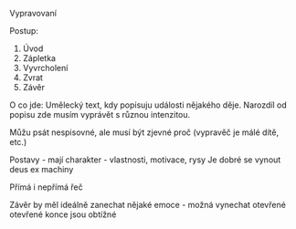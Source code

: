 Vypravovaní

Postup:

1. Úvod
2. Zápletka
3. Vyvrcholení
4. Zvrat
5. Závěr

O co jde:
Umělecký text, kdy popisuju události nějakého děje.
Narozdíl od popisu zde musím vyprávět s různou intenzitou.

Můžu psát nespisovné, ale musí být zjevné proč
(vypravěč je málé dítě, etc.)

Postavy -
mají charakter - vlastnosti, motivace, rysy
Je dobré se vynout deus ex machiny

Přímá i nepřímá řeč

Závěr by měl ideálně zanechat nějaké emoce - možná vynechat otevřené
otevřené konce jsou obtížné
